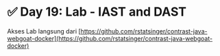 # ✅ Day 19: Lab - IAST and DAST

Akses Lab langsung dari [https://github.com/rstatsinger/contrast-java-webgoat-docker](https://github.com/rstatsinger/contrast-java-webgoat-docker)

